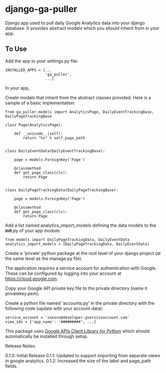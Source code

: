 django-ga-puller
================

Django app used to pull daily Google Analytics data into your django database. It provides abstract models which you should
inherit from in your app.

To Use
------

Add the app to your settings.py file:

    INSTALLED_APPS = [...
                      'ga_puller',
                      ...]
                      
In your app,

Create models that inherit from the abstract classes provided.  Here is a sample of a basic implementation:

    from ga_puller.models import AnalyticsPage, DailyEventTrackingBase, DailyPageTrackingBase

    class Page(AnalyticsPage):

        def __unicode__(self):
            return "%s" % self.page_path


    class DailyEventData(DailyEventTrackingBase):
    
        page = models.ForeignKey('Page')
        
        @classmethod
        def get_page_class(cls):
            return Page


    class DailyPageTrackingData(DailyPageTrackingBase):
    
        page = models.ForeignKey('Page')
        
        @classmethod
        def get_page_class(cls):
            return Page


Add a list named analytics_import_models defining the data models to the __init__.py of your app module:

    from models import DailyPageTrackingData, DailyEventData
    analytics_import_models = [DailyPageTrackingData, DailyEventData]
    

Create a 'private' python package at the root level of your django project (at the same level as the manage.py file).

The application requires a service account for authentication with Google.  These can be configured by logging into your account at https://cloud.google.com.

Copy your Google API private key file to the private directory (name it privatekey.pem). 

Create a python file named 'accounts.py' in the private directory with the following code (update with your account data):
 
    service_account = 'xxxxxx@developer.gserviceaccount.com'
    view_ids = {'app_name': '#########', ...}


This package uses [Google APIs Client Library for Python](https://developers.google.com/api-client-library/python/) which should automatically be installed through setup.


Release Notes:

0.1.0: Initial Release
0.1.1: Updated to support importing from separate views in google analytics.
0.1.2: Increased the size of the label and page_path fields.
